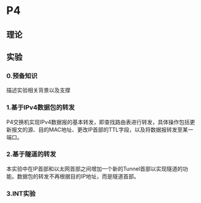 # P4

## 理论

## 实验

### 0.预备知识

描述实验相关背景以及支撑

### 1.基于IPv4数据包的转发

P4交换机实现IPv4数据报的基本转发，即查找路由表进行转发，具体操作包括更新报文的源、目的MAC地址、更改IP首部的TTL字段，以及将数据报转发至某一端口。

### 2.基于隧道的转发

本实验中在IP首部和以太网首部之间增加一个新的Tunnel首部以实现隧道的功能。数据包的转发不再根据目的IP地址，而是隧道首部。

### 3.INT实验


